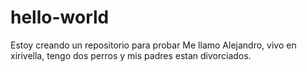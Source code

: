 # hello-world
Estoy creando un repositorio para probar
Me llamo Alejandro, vivo en xirivella, tengo dos perros y mis padres estan divorciados.
